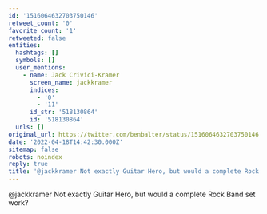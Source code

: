 ```yaml
---
id: '1516064632703750146'
retweet_count: '0'
favorite_count: '1'
retweeted: false
entities:
  hashtags: []
  symbols: []
  user_mentions:
    - name: Jack Crivici-Kramer
      screen_name: jackkramer
      indices:
        - '0'
        - '11'
      id_str: '518130864'
      id: '518130864'
  urls: []
original_url: https://twitter.com/benbalter/status/1516064632703750146
date: '2022-04-18T14:42:30.000Z'
sitemap: false
robots: noindex
reply: true
title: '@jackkramer Not exactly Guitar Hero, but would a complete Rock Band set work?'
---
```


@jackkramer Not exactly Guitar Hero, but would a complete Rock Band set work?
